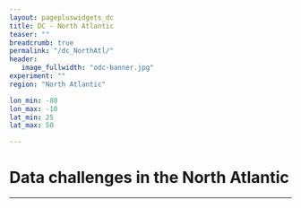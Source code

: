 ```yaml
---
layout: pagepluswidgets_dc
title: DC - North Atlantic 
teaser: ""
breadcrumb: true
permalink: "/dc_NorthAtl/"
header:
   image_fullwidth: "odc-banner.jpg" 
experiment: ""
region: "North Atlantic"  

lon_min: -80
lon_max: -10
lat_min: 25
lat_max: 50 

--- 
```



# Data challenges in the North Atlantic
  
---
